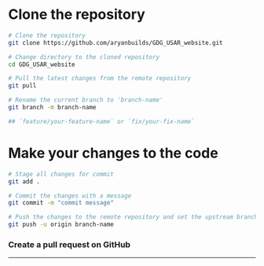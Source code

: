 # Clone the repository
```bash
# Clone the repository
git clone https://github.com/aryanbuilds/GDG_USAR_website.git
```

```bash
# Change directory to the cloned repository
cd GDG_USAR_website
```

```bash
# Pull the latest changes from the remote repository
git pull
```

```bash
# Rename the current branch to 'branch-name'
git branch -m branch-name

## `feature/your-feature-name` or `fix/your-fix-name`
```


# Make your changes to the code


```bash
# Stage all changes for commit
git add .
```

```bash
# Commit the changes with a message
git commit -m "commit message"
```

```bash
# Push the changes to the remote repository and set the upstream branch
git push -u origin branch-name
```


### Create a pull request on GitHub
---
